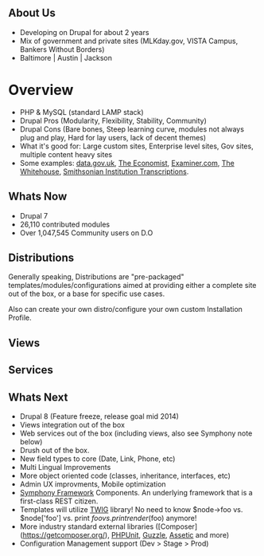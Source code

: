 About Us
--------
* Developing on Drupal for about 2 years
* Mix of government and private sites (MLKday.gov, VISTA Campus, Bankers Without Borders)
* Baltimore | Austin | Jackson 

Overview
========
* PHP & MySQL (standard LAMP stack)
* Drupal Pros (Modularity, Flexibility, Stability, Community)
* Drupal Cons (Bare bones, Steep learning curve, modules not always plug and play, Hard for lay users, lack of decent themes)
* What it's good for: Large custom sites, Enterprise level sites, Gov sites, multiple content heavy sites
* Some examples: [data.gov.uk](http://data.gov.uk), [The Economist](https://drupal.org/node/915102), [Examiner.com](http://www.examiner.com/), [The Whitehouse](http://www.whitehouse.gov/), [Smithsonian Institution Transcriptions](http://transcription.si.edu/).

Whats Now
-------
* Drupal 7
* 26,110 contributed modules
* Over 1,047,545 Community users on D.O

Distributions
----------
Generally speaking, Distributions are "pre-packaged" templates/modules/configurations aimed at providing either a complete site out of the box, or a base for specific use cases.

Also can create your own distro/configure your own custom Installation Profile.

Views
----------

Services
----------

Whats Next
-------
* Drupal 8 (Feature freeze, release goal mid 2014)
* Views integration out of the box
* Web services out of the box (including views, also see Symphony note below)
* Drush out of the box.
* New field types to core (Date, Link, Phone, etc)
* Multi Lingual Improvements
* More object oriented code (classes, inheritance, interfaces, etc)
* Admin UX improvments, Mobile optimization
* [Symphony Framework](http://symfony.com/) Components. An underlying framework that is a first-class REST citizen.
* Templates will utilize [TWIG](http://twig.sensiolabs.org/) library! No need to know $node->foo vs. $node['foo'] vs. print $foo vs. print render($foo) anymore!
* More industry standard external libraries ([Composer]
(https://getcomposer.org/), [PHPUnit](http://phpunit.de/), [Guzzle](http://guzzle.readthedocs.org/en/latest/#), [Assetic](http://symfony.com/doc/current/cookbook/assetic/asset_management.html) and more)
* Configuration Management support (Dev > Stage > Prod)

